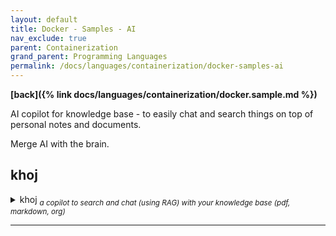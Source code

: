 ```yaml
---
layout: default
title: Docker - Samples - AI
nav_exclude: true
parent: Containerization
grand_parent: Programming Languages
permalink: /docs/languages/containerization/docker-samples-ai
---
```


__[back]({% link docs/languages/containerization/docker.sample.md %})__

AI copilot for knowledge base - to easily chat and search things  on top of personal notes and documents.

Merge AI with the brain.

## khoj

<details markdown="block">
  <summary>
    khoj <sub><i>a copilot to search and chat (using RAG) with your knowledge base (pdf, markdown, org)</i></sub>
  </summary>

Khoj is the open-source, AI copilot for your knowledge base. Easily build on
top of your personal notes and documents.
- [khoj home page](https://khoj.dev/)
  - [online app](https://app.khoj.dev/)
- About
  - An AI second brain. A copilot to search and chat (using RAG) with your knowledge base (pdf, markdown, org). Use powerful, online (e.g gpt4) or private, offline (e.g mistral) LLMs. Self-host locally or have it always accessible on the cloud. Access from Obsidian, Emacs, Desktop app, Web or Whatsapp

`docker-compose.yml`
```bash
# based on:
# https://github.com/khoj-ai/khoj/blob/1da453306edda3c9590779c2f8e2480eed66ca75/docker-compose.yml
#
# https://docs.khoj.dev/
# Self-Host
# $> docker-compose up
# $> docker-compose down
#  Khoj should be running at http://localhost:42110.
#  You can see the web UI in your browser.
#
# Uninstall Khoj Server
# $> docker-compose down --volumes
version: "3.9"
services:
  database:
    container_name: khoj-db
    hostname: khoj-db
    # https://hub.docker.com/r/ankane/pgvector/tags
    image: ankane/pgvector:v0.5.1
    ports:
      - "5432:5432"
    environment:
      POSTGRES_USER: postgres
      POSTGRES_PASSWORD: postgres
      POSTGRES_DB: postgres
    volumes:
      - khoj_db:/var/lib/postgresql/data/
    healthcheck:
      test: ["CMD-SHELL", "pg_isready -U postgres"]
      interval: 30s
      timeout: 10s
      retries: 5
  server:
    container_name: khoj-server
    hostname: khoj-server
    depends_on:
      database:
        condition: service_healthy
    # Use the following line to use the latest version of khoj. Otherwise, it will build from source.
    # https://github.com/khoj-ai/khoj/pkgs/container/khoj
    image: ghcr.io/khoj-ai/khoj:1.6.2
    # Uncomment the following line to build from source. This will take a few minutes. Comment the next two lines out if you want to use the offiicial image.
    # build:
      # context: .
    ports:
      # If changing the local port (left hand side), no other changes required.
      # If changing the remote port (right hand side),
      #   change the port in the args in the build section,
      #   as well as the port in the command section to match
      - "42110:42110"
    working_dir: /app
    volumes:
      - khoj_config:/root/.khoj/
      - khoj_models:/root/.cache/torch/sentence_transformers
    # Use 0.0.0.0 to explicitly set the host ip for the service on the container. https://pythonspeed.com/articles/docker-connection-refused/
    environment:
      - POSTGRES_DB=postgres
      - POSTGRES_USER=postgres
      - POSTGRES_PASSWORD=postgres
      - POSTGRES_HOST=database
      - POSTGRES_PORT=5432
      - KHOJ_DJANGO_SECRET_KEY=secret
      - KHOJ_DEBUG=False
      - KHOJ_ADMIN_EMAIL=username@example.com
      - KHOJ_ADMIN_PASSWORD=password
    command: --host="0.0.0.0" --port=42110 -vv --anonymous-mode

volumes:
  khoj_config:
  khoj_db:
  khoj_models:
```

----
<br/>
<!-- khoj -->
</details>

---

[^1]: [...](...)
